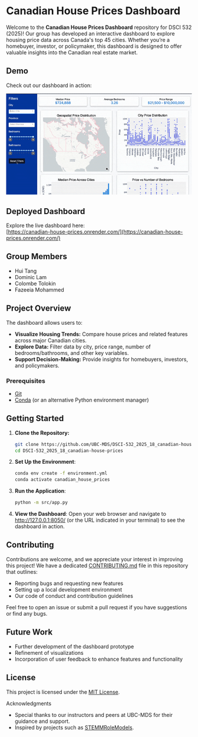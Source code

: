 # Canadian House Prices Dashboard

Welcome to the **Canadian House Prices Dashboard** repository for DSCI 532 (2025)! Our group has developed an interactive dashboard to explore housing price data across Canada's top 45 cities. Whether you’re a homebuyer, investor, or policymaker, this dashboard is designed to offer valuable insights into the Canadian real estate market.

## Demo

Check out our dashboard in action:

[![Demo GIF of the Dashboard](images/demo.gif)](images/demo.gif)

## Deployed Dashboard

Explore the live dashboard here:  
[https://canadian-house-prices.onrender.com/](https://canadian-house-prices.onrender.com/)


## Group Members

- Hui Tang
- Dominic Lam
- Colombe Tolokin
- Fazeeia Mohammed

## Project Overview

The dashboard allows users to:

- **Visualize Housing Trends:** Compare house prices and related features across major Canadian cities.
- **Explore Data:** Filter data by city, price range, number of bedrooms/bathrooms, and other key variables.
- **Support Decision-Making:** Provide insights for homebuyers, investors, and policymakers.

### Prerequisites

- [Git](https://git-scm.com/)
- [Conda](https://docs.conda.io/en/latest/) (or an alternative Python environment manager)

## Getting Started

1. **Clone the Repository:**
   ```bash
   git clone https://github.com/UBC-MDS/DSCI-532_2025_18_canadian-house-prices.git
   cd DSCI-532_2025_18_canadian-house-prices
   ```
2.	**Set Up the Environment**:
	```bash
	conda env create -f environment.yml
	conda activate canadian_house_prices 
    ```
3. **Run the Application**:
	```bash
	python -m src/app.py
    ```

4. **View the Dashboard**:
Open your web browser and navigate to http://127.0.0.1:8050/ (or the URL indicated in your terminal) to see the dashboard in action.

## Contributing

Contributions are welcome, and we appreciate your interest in improving this project! We have a dedicated [CONTRIBUTING.md](CONTRIBUTING.md) file in this repository that outlines:

- Reporting bugs and requesting new features
- Setting up a local development environment
- Our code of conduct and contribution guidelines

Feel free to open an issue or submit a pull request if you have suggestions or find any bugs.


## Future Work

- Further development of the dashboard prototype
- Refinement of visualizations
- Incorporation of user feedback to enhance features and functionality

## License

This project is licensed under the [MIT License](LICENSE.md).

Acknowledgments
- Special thanks to our instructors and peers at UBC-MDS for their guidance and support.
- Inspired by projects such as [STEMMRoleModels](https://github.com/KirstieJane/STEMMRoleModels).